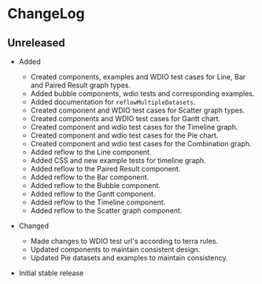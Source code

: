 # ChangeLog

## Unreleased
  
* Added
  * Created components, examples and WDIO test cases for Line, Bar and Paired Result graph types.
  * Added bubble components, wdio tests and corresponding examples.
  * Added documentation for `reflowMultipleDatasets`.
  * Created component and WDIO test cases for Scatter graph types.
  * Created components and WDIO test cases for Gantt chart.
  * Created component and wdio test cases for the Timeline graph.
  * Created component and wdio test cases for the Pie chart.
  * Created component and wdio test cases for the Combination graph.
  * Added reflow to the Line component.
  * Added CSS and new example tests for timeline graph.
  * Added reflow to the Paired Result component.
  * Added reflow to the Bar component.
  * Added reflow to the Bubble component.
  * Added reflow to the Gantt component.
  * Added reflow to the Timeline component.
  * Added reflow to the Scatter graph component.

* Changed
  * Made changes to WDIO test url's according to terra rules. 
  * Updated components to maintain consistent design.
  * Updated Pie datasets and examples to maintain consistency.

* Initial stable release
